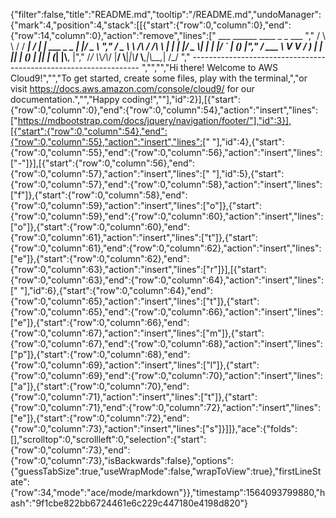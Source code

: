 {"filter":false,"title":"README.md","tooltip":"/README.md","undoManager":{"mark":4,"position":4,"stack":[[{"start":{"row":0,"column":0},"end":{"row":14,"column":0},"action":"remove","lines":["         ___        ______     ____ _                 _  ___  ","        / \\ \\      / / ___|   / ___| | ___  _   _  __| |/ _ \\ ","       / _ \\ \\ /\\ / /\\___ \\  | |   | |/ _ \\| | | |/ _` | (_) |","      / ___ \\ V  V /  ___) | | |___| | (_) | |_| | (_| |\\__, |","     /_/   \\_\\_/\\_/  |____/   \\____|_|\\___/ \\__,_|\\__,_|  /_/ "," ----------------------------------------------------------------- ","","","Hi there! Welcome to AWS Cloud9!","","To get started, create some files, play with the terminal,","or visit https://docs.aws.amazon.com/console/cloud9/ for our documentation.","","Happy coding!",""],"id":2}],[{"start":{"row":0,"column":0},"end":{"row":0,"column":54},"action":"insert","lines":["https://mdbootstrap.com/docs/jquery/navigation/footer/"],"id":3}],[{"start":{"row":0,"column":54},"end":{"row":0,"column":55},"action":"insert","lines":[" "],"id":4},{"start":{"row":0,"column":55},"end":{"row":0,"column":56},"action":"insert","lines":["-"]}],[{"start":{"row":0,"column":56},"end":{"row":0,"column":57},"action":"insert","lines":[" "],"id":5},{"start":{"row":0,"column":57},"end":{"row":0,"column":58},"action":"insert","lines":["f"]},{"start":{"row":0,"column":58},"end":{"row":0,"column":59},"action":"insert","lines":["o"]},{"start":{"row":0,"column":59},"end":{"row":0,"column":60},"action":"insert","lines":["o"]},{"start":{"row":0,"column":60},"end":{"row":0,"column":61},"action":"insert","lines":["t"]},{"start":{"row":0,"column":61},"end":{"row":0,"column":62},"action":"insert","lines":["e"]},{"start":{"row":0,"column":62},"end":{"row":0,"column":63},"action":"insert","lines":["r"]}],[{"start":{"row":0,"column":63},"end":{"row":0,"column":64},"action":"insert","lines":[" "],"id":6},{"start":{"row":0,"column":64},"end":{"row":0,"column":65},"action":"insert","lines":["t"]},{"start":{"row":0,"column":65},"end":{"row":0,"column":66},"action":"insert","lines":["e"]},{"start":{"row":0,"column":66},"end":{"row":0,"column":67},"action":"insert","lines":["m"]},{"start":{"row":0,"column":67},"end":{"row":0,"column":68},"action":"insert","lines":["p"]},{"start":{"row":0,"column":68},"end":{"row":0,"column":69},"action":"insert","lines":["l"]},{"start":{"row":0,"column":69},"end":{"row":0,"column":70},"action":"insert","lines":["a"]},{"start":{"row":0,"column":70},"end":{"row":0,"column":71},"action":"insert","lines":["t"]},{"start":{"row":0,"column":71},"end":{"row":0,"column":72},"action":"insert","lines":["e"]},{"start":{"row":0,"column":72},"end":{"row":0,"column":73},"action":"insert","lines":["s"]}]]},"ace":{"folds":[],"scrolltop":0,"scrollleft":0,"selection":{"start":{"row":0,"column":73},"end":{"row":0,"column":73},"isBackwards":false},"options":{"guessTabSize":true,"useWrapMode":false,"wrapToView":true},"firstLineState":{"row":34,"mode":"ace/mode/markdown"}},"timestamp":1564093799880,"hash":"9f1cbe822bb6724461e6c229c447180e4198d820"}